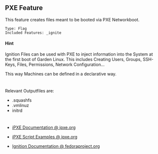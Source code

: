 ## PXE Feature

This feature creates files meant to be booted via PXE Networkboot.

	Type: Flag
	Included Features: _ignite

#### Hint
Ignition Files can be used with PXE to inject information into the System at the first boot of Garden Linux. This includes Creating Users, Groups, SSH-Keys, Files, Permissions, Network Configuration...

This way Machines can be defined in a declarative way.

#
Relevant Outputfiles are:

- .squashfs
- .vmlinuz
- initrd

#

- [iPXE Documentation @ ipxe.org](https://ipxe.org/docs)
- [iPXE Script Examples @ ipxe.org](https://ipxe.org/scripting)

- [Ignition Documentation @ fedoraproject.org](https://docs.fedoraproject.org/en-US/fedora-coreos/producing-ign/#_ignition_overview)

#
